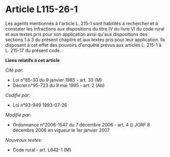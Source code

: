 # Article L115-26-1

Les agents mentionnés à l'article L. 215-1 sont habilités à rechercher et à constater les infractions aux dispositions du
titre IV du livre VI du code rural et aux textes pris pour son application ainsi qu'aux dispositions des sections 1 à 3 du
présent chapitre et aux textes pris pour leur application. Ils disposent à cet effet des pouvoirs d'enquête prévus aux
articles L. 215-1 à L. 215-17 du présent code.

**Liens relatifs à cet article**

_Cité par_:

  - Loi n°85-30 du 9 janvier 1985 - art. 33 (M)
  - Décret n°95-723 du 9 mai 1995 - art. 2 (Ab)

_Codifié par_:

  - Loi n°93-949 1993-07-26

_Modifié par_:

  - Ordonnance n°2006-1547 du 7 décembre 2006 - art. 4 () JORF 8 décembre 2006 en vigueur le 1er janvier 2007

_Nouveaux textes_:

  - Code rural - art. L642-1 (M)
